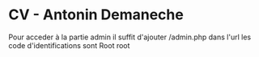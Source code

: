 # CV - Antonin Demaneche #

Pour acceder à la partie admin il suffit d'ajouter /admin.php dans l'url les code d'identifications sont Root root
